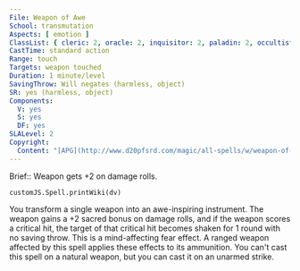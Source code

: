 ```yaml
---
File: Weapon of Awe
School: transmutation
Aspects: [ emotion ]
ClassList: { cleric: 2, oracle: 2, inquisitor: 2, paladin: 2, occultist: 2 }
CastTime: standard action
Range: touch
Targets: weapon touched
Duration: 1 minute/level
SavingThrow: Will negates (harmless, object)
SR: yes (harmless, object)
Components:
  V: yes
  S: yes
  DF: yes
SLALevel: 2
Copyright:
  Content: "[APG](http://www.d20pfsrd.com/magic/all-spells/w/weapon-of-awe)"
---
```

Brief:: Weapon gets +2 on damage rolls.

```dataviewjs
customJS.Spell.printWiki(dv)
```

You transform a single weapon into an awe-inspiring instrument. The weapon gains a +2 sacred bonus on damage rolls, and if the weapon scores a critical hit, the target of that critical hit becomes shaken for 1 round with no saving throw.  This is a mind-affecting fear effect. A ranged weapon affected by this spell applies these effects to its ammunition.  You can't cast this spell on a natural weapon, but you can cast it on an unarmed strike.
